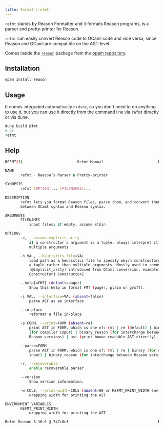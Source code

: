 ```yaml
---
title: Format (refmt)
---
```


`refmt` stands by Reason Formatter and it formats Reason programs, is a parser and pretty-printer for Reason.

`refmt` can easily convert Reason code to OCaml code and vice versa, since Reason and OCaml are compatible on the AST-level.

Comes inside the [`reason`](https://opam.ocaml.org/packages/reason) package from the [opam repository](https://opam.ocaml.org/packages/reason/).

## Installation

```bash
opam install reason
```

## Usage

It comes integrated automatically in `dune`, so you don't need to do anything to use it, but you can use it directly from the command line via `refmt` directly or via dune.

```bash
dune build @fmt
# or
refmt
```

## Help

```bash
REFMT(1)                         Refmt Manual                         REFMT(1)

NAME
       refmt - Reason´s Parser & Pretty-printer

SYNOPSIS
       refmt [OPTION]... [FILENAMES]...

DESCRIPTION
       refmt lets you format Reason files, parse them, and convert them
       between OCaml syntax and Reason syntax.

ARGUMENTS
       FILENAMES
           input files; if empty, assume stdin

OPTIONS
       -e, --assume-explicit-arity
           if a constructor´s argument is a tuple, always interpret it as
           multiple arguments

       -h VAL, --heuristics-file=VAL
           load path as a heuristics file to specify which constructors carry
           a tuple rather than multiple arguments. Mostly used in removing
           [@implicit_arity] introduced from OCaml conversion. example.txt:
           Constructor1 Constructor2

       --help[=FMT] (default=pager)
           Show this help in format FMT (pager, plain or groff).

       -i VAL, --interface=VAL (absent=false)
           parse AST as an interface

       --in-place
           reformat a file in-place

       -p FORM, --print=FORM (absent=re)
           print AST in FORM, which is one of: (ml | re (default) | binary
           (for compiler input) | binary_reason (for interchange between
           Reason versions) | ast (print human readable AST directly) | none)

       --parse=FORM
           parse AST in FORM, which is one of: (ml | re | binary (for compiler
           input) | binary_reason (for interchange between Reason versions))

       -r, --recoverable
           enable recoverable parser

       --version
           Show version information.

       -w COLS, --print-width=COLS (absent=80 or REFMT_PRINT_WIDTH env)
           wrapping width for printing the AST

ENVIRONMENT VARIABLES
       REFMT_PRINT_WIDTH
           wrapping width for printing the AST

Refmt Reason 3.10.0 @ 747c8c3                                         REFMT(1)
```
